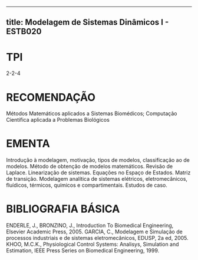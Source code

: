 
---
title: Modelagem de Sistemas Dinâmicos I - ESTB020 
---

# TPI

2-2-4

# RECOMENDAÇÃO

Métodos Matemáticos aplicados a Sistemas Biomédicos; Computação Científica aplicada a Problemas Biológicos

# EMENTA

Introdução à modelagem, motivação, tipos de modelos, classificação ao de modelos. Método de obtenção de modelos matemáticos. Revisão de Laplace. Linearização de sistemas. Equações no Espaço de Estados. Matriz de transição. Modelagem analítica de sistemas elétricos, eletromecânicos, fluídicos, térmicos, químicos e compartimentais. Estudos de caso.

# BIBLIOGRAFIA BÁSICA

ENDERLE, J., BRONZINO, J., Introduction To Biomedical Engineering, Elsevier Academic Press, 2005.
GARCIA, C., Modelagem e Simulação de processos industriais e de sistemas eletromecânicos, EDUSP, 2a ed, 2005.
KHOO, M.C.K., Physiological Control Systems: Analisys, Simulation and Estimation, IEEE Press Series on Biomedical Engineering, 1999.
        